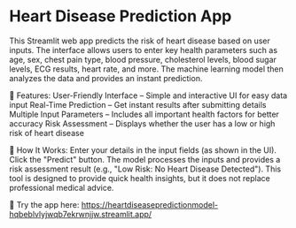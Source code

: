 # Heart Disease Prediction App

This Streamlit web app predicts the risk of heart disease based on user inputs. The interface allows users to enter key health parameters such as age, sex, chest pain type, blood pressure, cholesterol levels, blood sugar levels, ECG results, heart rate, and more. The machine learning model then analyzes the data and provides an instant prediction.

🔹 Features:
User-Friendly Interface – Simple and interactive UI for easy data input
Real-Time Prediction – Get instant results after submitting details
Multiple Input Parameters – Includes all important health factors for better accuracy
Risk Assessment – Displays whether the user has a low or high risk of heart disease

🔹 How It Works:
Enter your details in the input fields (as shown in the UI).
Click the "Predict" button.
The model processes the inputs and provides a risk assessment result (e.g., "Low Risk: No Heart Disease Detected").
This tool is designed to provide quick health insights, but it does not replace professional medical advice.

🔗 Try the app here: https://heartdiseasepredictionmodel-hqbeblvlyjwqb7ekrwnjjw.streamlit.app/
